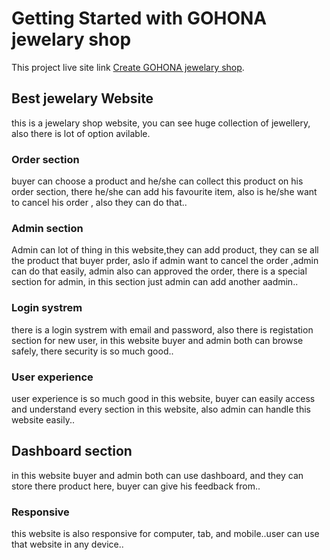 # Getting Started with GOHONA jewelary shop

This project live site link [Create GOHONA jewelary shop](https://jewelery-shop-3f193.web.app/home).

## Best jewelary Website

this is a jewelary shop website, you can see huge collection of jewellery,
also there is lot of option avilable.

### Order section
buyer can choose a product and he/she can collect this product on his order section,
there he/she can add his favourite item, also is he/she want to cancel his order , also they can do that..

### Admin section

Admin can lot of thing in this website,they can add product, they can se all the product that buyer prder,
aslo if admin want to cancel the order ,admin can do that easily, admin also can approved the order,
there is a special section for admin, in this section just admin can add another aadmin..

### Login systrem

there is a login systrem with email and password, also there is registation section for new user,
in this website buyer and admin both can browse safely, there security is so much good..

### User experience

user experience is so much good in this website, buyer can easily access and understand every section in this website,
also admin can handle this website easily..

## Dashboard section

in this website buyer and admin both can use dashboard, and they can store there product here, buyer can give his feedback from..

### Responsive

this website is also responsive for computer, tab, and mobile..user can use that website in any device..

